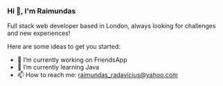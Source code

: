 ### Hi 👋, I'm Raimundas
Full stack web developer based in London, always looking for challenges and new experiences!

Here are some ideas to get you started:

- 🔭 I’m currently working on FriendsApp
- 🌱 I’m currently learning Java
- 📫 How to reach me: raimundas_radavicius@yahoo.com

